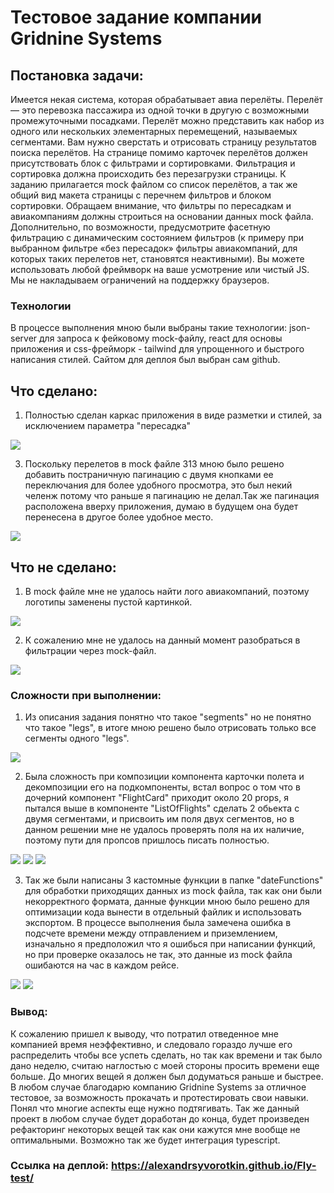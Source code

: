 # Тестовое задание компании Gridnine Systems

## Постановка задачи: 
Имеется некая система, которая обрабатывает авиа перелёты. Перелёт — это перевозка пассажира из одной точки в другую с возможными промежуточными посадками. Перелёт можно представить как набор из одного или нескольких элементарных перемещений, называемых сегментами. 
Вам нужно сверстать и отрисовать страницу результатов поиска перелётов. На странице помимо карточек перелётов должен присутствовать блок с фильтрами и сортировками. Фильтрация и сортировка должна происходить без перезагрузки страницы.
К заданию прилагается mock файлом со список перелётов, а так же общий вид макета страницы с перечнем фильтров и блоком сортировки.
Обращаем внимание, что фильтры по пересадкам и авиакомпаниям должны строиться на основании данных mock файла. Дополнительно, по возможности, предусмотрите фасетную фильтрацию с динамическим состоянием фильтров (к примеру при выбранном фильтре «без пересадок» фильтры авиакомпаний, для которых таких перелетов нет, становятся неактивными).
Вы можете использовать любой фреймворк на ваше усмотрение или чистый JS. 
Мы не накладываем ограничений на поддержку браузеров.

### Технологии

В процессе выполнения мною были выбраны такие технологии: json-server для запроса к фейковому mock-файлу, react для основы приложения и сss-фрейморк - tailwind для упрощенного и быстрого написания стилей. Сайтом для деплоя был выбран сам github. 


## Что сделано: 
1. Полностью сделан каркас приложения в виде разметки и стилей, за исключением параметра "пересадка"

![](screenshots/Screenshot_full.png)

3. Поскольку перелетов в mock файле 313 мною было решено добавить постраничную пагинацию с двумя кнопками ее переключания для более удобного просмотра, это был некий челенж потому что раньше я пагинацию не делал.Так же пагинация расположена вверху приложения, думаю в будущем она будет перенесена в другое более удобное место.
   
![](screenshots/Screenshot_pagination.png)

## Что не сделано:
1. В mock файле мне не удалось найти лого авиакомпаний, поэтому логотипы заменены пустой картинкой. 

![](screenshots/Screenshot_logo.png)

2. К сожалению мне не удалось на данный момент разобраться в фильтрации через mock-файл. 

![](screenshots/Screenshot_filter.png)

### Сложности при выполнении: 
1. Из описания задания понятно что такое "segments" но не понятно что такое "legs", в итоге мною решено было отрисовать только все сегменты одного "legs". 

![](screenshots/Screenshot_legs.png)

2. Была сложность при композиции компонента карточки полета и декомпозиции его на подкомпоненты, встал вопрос о том что в дочерний компонент "FlightCard" приходит около 20 props, я пытался выше в компоненте "ListOfFlights" сделать 2 обьекта с двумя сегментами, и присвоить им поля двух сегментов, но в данном решении мне не удалось проверять поля на их наличие, поэтому пути для пропсов пришлось писать полностью.

![](screenshots/Screenshot_flightCardProps1.png)
![](screenshots/Screenshot_flightCardProps2.png)
![](screenshots/ListOfCardProps.png)

3. Так же были написаны 3 кастомные функции в папке "dateFunctions" для обработки приходящих данных из mock файла, так как они были некорректного формата, данные функции мною было решено для оптимизации кода вынести в отдельный файлик и использовать экспортом. В процессе выполнения была замечена ошибка в подсчете времени между отправлением и приземлением, изначально я предположил что я ошибься при написании функций, но при проверке оказалось не так, это данные из mock файла ошибаются на час в каждом рейсе.

![](screenshots/dateFunctions1.png)
![](screenshots/dateFunctions2.png)

### Вывод:

К сожалению пришел к выводу, что потратил отведенное мне компанией время неэффективно, и следовало гораздо лучше его распределить чтобы все успеть сделать, но так как времени и так было дано неделю, считаю наглостью с моей стороны просить времени еще больше. До многих вещей я должен был додуматься раньше и быстрее. В любом случае благодарю компанию Gridnine Systems за отличное тестовое, за возможность прокачать и протестировать свои навыки. Понял что многие аспекты еще нужно подтягивать. Так же данный проект в любом случае будет доработан до конца, будет произведен рефакторинг некоторых вещей так как они кажутся мне вообще не оптимальными. Возможно так же будет интеграция typescript.

### Ссылка на деплой: https://alexandrsyvorotkin.github.io/Fly-test/
